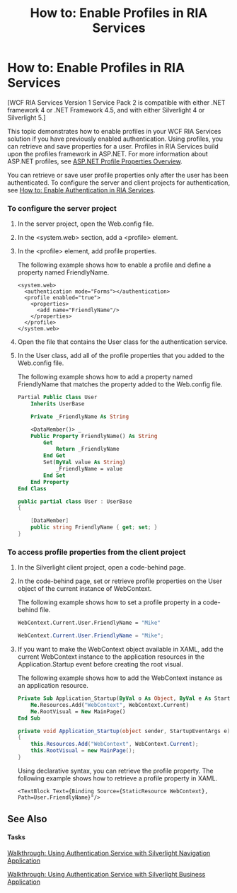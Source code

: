﻿---
title: 'How to: Enable Profiles in RIA Services'
TOCTitle: 'How to: Enable Profiles in RIA Services'
ms:assetid: 555b2168-3e6d-4efb-8d6a-b7e1997888a9
ms:mtpsurl: https://msdn.microsoft.com/en-us/library/Ee707350(v=VS.91)
ms:contentKeyID: 27195658
ms.date: 08/19/2013
mtps_version: v=VS.91
dev_langs:
- vb
- csharp
---

# How to: Enable Profiles in RIA Services

\[WCF RIA Services Version 1 Service Pack 2 is compatible with either .NET framework 4 or .NET Framework 4.5, and with either Silverlight 4 or Silverlight 5.\]

This topic demonstrates how to enable profiles in your WCF RIA Services solution if you have previously enabled authentication. Using profiles, you can retrieve and save properties for a user. Profiles in RIA Services build upon the profiles framework in ASP.NET. For more information about ASP.NET profiles, see [ASP.NET Profile Properties Overview](http://go.microsoft.com/fwlink/?linkid=168739).

You can retrieve or save user profile properties only after the user has been authenticated. To configure the server and client projects for authentication, see [How to: Enable Authentication in RIA Services](ee707353\(v=vs.91\).md).

### To configure the server project

1.  In the server project, open the Web.config file.

2.  In the \<system.web\> section, add a \<profile\> element.

3.  In the \<profile\> element, add profile properties.
    
    The following example shows how to enable a profile and define a property named FriendlyName.
    
        <system.web>
          <authentication mode="Forms"></authentication>
          <profile enabled="true">
            <properties>
              <add name="FriendlyName"/>
            </properties>
          </profile>
        </system.web>

4.  Open the file that contains the User class for the authentication service.

5.  In the User class, add all of the profile properties that you added to the Web.config file.
    
    The following example shows how to add a property named FriendlyName that matches the property added to the Web.config file.
    
    ``` vb
    Partial Public Class User
        Inherits UserBase
    
        Private _FriendlyName As String
    
        <DataMember()> _
        Public Property FriendlyName() As String
            Get
                Return _FriendlyName
            End Get
            Set(ByVal value As String)
                _FriendlyName = value
            End Set
        End Property
    End Class
    ```
    
    ``` csharp
    public partial class User : UserBase
    {
    
        [DataMember]
        public string FriendlyName { get; set; }
    }
    ```

### To access profile properties from the client project

1.  In the Silverlight client project, open a code-behind page.

2.  In the code-behind page, set or retrieve profile properties on the User object of the current instance of WebContext.
    
    The following example shows how to set a profile property in a code-behind file.
    
    ``` vb
    WebContext.Current.User.FriendlyName = "Mike"
    ```
    
    ``` csharp
    WebContext.Current.User.FriendlyName = "Mike";
    ```

3.  If you want to make the WebContext object available in XAML, add the current WebContext instance to the application resources in the Application.Startup event before creating the root visual.
    
    The following example shows how to add the WebContext instance as an application resource.
    
    ``` vb
    Private Sub Application_Startup(ByVal o As Object, ByVal e As StartupEventArgs) Handles Me.Startup
        Me.Resources.Add("WebContext", WebContext.Current)
        Me.RootVisual = New MainPage()
    End Sub
    ```
    
    ``` csharp
    private void Application_Startup(object sender, StartupEventArgs e)
    {
        this.Resources.Add("WebContext", WebContext.Current);
        this.RootVisual = new MainPage();
    }
    ```
    
    Using declarative syntax, you can retrieve the profile property. The following example shows how to retrieve a profile property in XAML.
    
        <TextBlock Text={Binding Source={StaticResource WebContext}, Path=User.FriendlyName}"/>

## See Also

#### Tasks

[Walkthrough: Using Authentication Service with Silverlight Navigation Application](ee942451\(v=vs.91\).md)

[Walkthrough: Using Authentication Service with Silverlight Business Application](ee942449\(v=vs.91\).md)

